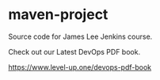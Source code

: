 # maven-project
Source code for James Lee Jenkins course.

Check out our Latest DevOps PDF book.

https://www.level-up.one/devops-pdf-book
